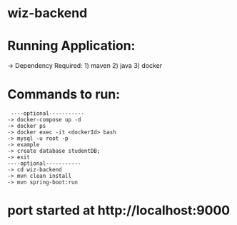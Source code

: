 # wiz-backend

# Running Application:
 -> Dependency Required:
    1) maven
    2) java
    3) docker
    
# Commands to run:
  ```
   ----optional-----------
  -> docker-compose up -d
  -> docker ps
  -> docker exec -it <dockerId> bash
  -> mysql -u root -p
  -> example
  -> create database studentDB;
  -> exit
  ----optional-----------
  -> cd wiz-backend
  -> mvn clean install 
  -> mvn spring-boot:run
  ```
  # port started at http://localhost:9000

